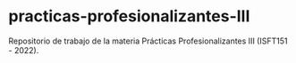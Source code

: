 # practicas-profesionalizantes-III
Repositorio de trabajo de la materia Prácticas Profesionalizantes III (ISFT151 - 2022).
